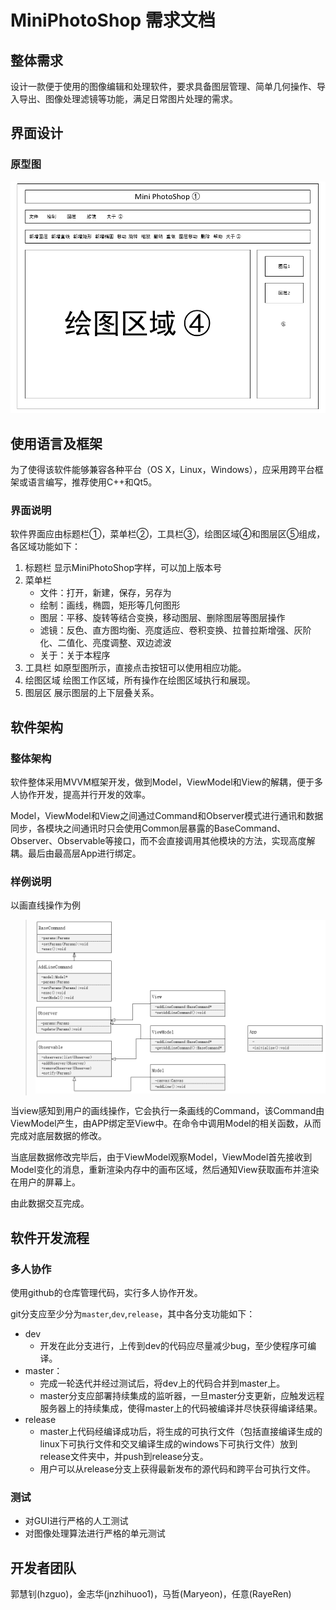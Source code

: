 # MiniPhotoShop 需求文档

## 整体需求
设计一款便于使用的图像编辑和处理软件，要求具备图层管理、简单几何操作、导入导出、图像处理滤镜等功能，满足日常图片处理的需求。
## 界面设计
### 原型图
![](1.png)

## 使用语言及框架
为了使得该软件能够兼容各种平台（OS X，Linux，Windows），应采用跨平台框架或语言编写，推荐使用C++和Qt5。

### 界面说明
软件界面应由标题栏①，菜单栏②，工具栏③，绘图区域④和图层区⑤组成，各区域功能如下：
1. 标题栏
  显示MiniPhotoShop字样，可以加上版本号
2. 菜单栏
    - 文件：打开，新建，保存，另存为
    - 绘制：画线，椭圆，矩形等几何图形
    - 图层：平移、旋转等结合变换，移动图层、删除图层等图层操作
    - 滤镜：反色、直方图均衡、亮度适应、卷积变换、拉普拉斯增强、灰阶化、二值化、亮度调整、双边滤波
    - 关于：关于本程序
3. 工具栏
  如原型图所示，直接点击按钮可以使用相应功能。
4. 绘图区域
  绘图工作区域，所有操作在绘图区域执行和展现。
5. 图层区
  展示图层的上下层叠关系。

## 软件架构
### 整体架构
软件整体采用MVVM框架开发，做到Model，ViewModel和View的解耦，便于多人协作开发，提高并行开发的效率。

Model，ViewModel和View之间通过Command和Observer模式进行通讯和数据同步，各模块之间通讯时只会使用Common层暴露的BaseCommand、Observer、Observable等接口，而不会直接调用其他模块的方法，实现高度解耦。最后由最高层App进行绑定。  
### 样例说明
以画直线操作为例

> ![](2.png)

当view感知到用户的画线操作，它会执行一条画线的Command，该Command由ViewModel产生，由APP绑定至View中。在命令中调用Model的相关函数，从而完成对底层数据的修改。

当底层数据修改完毕后，由于ViewModel观察Model，ViewModel首先接收到Model变化的消息，重新渲染内存中的画布区域，然后通知View获取画布并渲染在用户的屏幕上。

由此数据交互完成。

## 软件开发流程
### 多人协作
使用github的仓库管理代码，实行多人协作开发。

git分支应至少分为`master`,`dev`,`release`，其中各分支功能如下：
- dev
    - 开发在此分支进行，上传到dev的代码应尽量减少bug，至少使程序可编译。
- master：
    - 完成一轮迭代并经过测试后，将dev上的代码合并到master上。
    - master分支应部署持续集成的监听器，一旦master分支更新，应触发远程服务器上的持续集成，使得master上的代码被编译并尽快获得编译结果。
- release
    - master上代码经编译成功后，将生成的可执行文件（包括直接编译生成的linux下可执行文件和交叉编译生成的windows下可执行文件）放到release文件夹中，并push到release分支。
    - 用户可以从release分支上获得最新发布的源代码和跨平台可执行文件。

### 测试
- 对GUI进行严格的人工测试
- 对图像处理算法进行严格的单元测试

## 开发者团队
郭慧钊(hzguo)，金志华(jnzhihuoo1)，马哲(Maryeon)，任意(RayeRen)